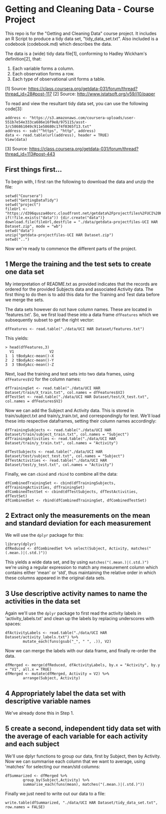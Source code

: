 # Getting and Cleaning Data - Course Project
This repo is for the "Getting and Cleaning Data" course project.
It includes an R Script to produce a tidy data set, "tidy_data_set.txt".
Also included is a codebook (codebook.md) which describes the data.

The data is a (wide) tidy data file[1], conforming to Hadley Wickham's definition[2], that:
1. Each variable forms a column.
2. Each observation forms a row.
3. Each type of observational unit forms a table.

[1] Source: https://class.coursera.org/getdata-031/forum/thread?thread_id=28#post-117
[2] Source: http://www.jstatsoft.org/v59/i10/paper

To read and view the resultant tidy data set, you can use the following code[3]:
```
address <- "https://s3.amazonaws.com/coursera-uploads/user-551b7e54e333ca686e16f9e8/975115/asst-3/c586861049c911e58680c174f0365f13.txt"
address <- sub("^https", "http", address)
data <- read.table(url(address), header = TRUE) 
View(data)
```
[3] Source: https://class.coursera.org/getdata-031/forum/thread?thread_id=113#post-443

First things first...
------
To begin with, I first ran the following to download the data and unzip the file:
```
setwd("Coursera")
setwd("GettingDataTidy")
setwd("project")
fileUrl <- "https://d396qusza40orc.cloudfront.net/getdata%2Fprojectfiles%2FUCI%20HAR%20Dataset.zip"
if(!file.exists("data")) {dir.create("data")}
download.file(fileUrl,destfile = "./data/getdata-projectfiles-UCI HAR Dataset.zip", mode = "wb")
setwd("data")
unzip("getdata-projectfiles-UCI HAR Dataset.zip")
setwd("..")
```
Now we're ready to commence the different parts of the project.

1 Merge the training and the test sets to create one data set
------
My interpretation of README.txt as provided indicates that the records are ordered for the provided Subjects data and associated Activity data. The first thing to do then is to add this data for the Training and Test data before we merge the sets.

The data sets however do not have column names. These are located in 'features.txt'. So, we first load these into a data frame `dfFeatures` which we subsequently subset to get the right vector:
```
dfFeatures <- read.table("./data/UCI HAR Dataset/features.txt")
```
This yields:
```
> head(dfFeatures,3)
  V1                V2
1  1 tBodyAcc-mean()-X
2  2 tBodyAcc-mean()-Y
3  3 tBodyAcc-mean()-Z
```
Next, load the training and test sets into two data frames, using `dfFeatures$V2` for the column names:
```
dfTrainingSet <- read.table("./data/UCI HAR Dataset/train/X_train.txt", col.names = dfFeatures$V2)
dfTestSet <- read.table("./data/UCI HAR Dataset/test/X_test.txt", col.names = dfFeatures$V2)
```
Now we can add the Subject and Activity data. This is stored in train/subject.txt and train/y_train.txt, and correspondingly for test. We'll load these into respective dataframes, setting their column names accordingly:
```
dfTrainingSubjects <- read.table("./data/UCI HAR Dataset/train/subject_train.txt", col.names = "Subject")
dfTrainingActivities <- read.table("./data/UCI HAR Dataset/train/y_train.txt", col.names = "Activity")

dfTestSubjects <- read.table("./data/UCI HAR Dataset/test/subject_test.txt", col.names = "Subject")
dfTestActivities <- read.table("./data/UCI HAR Dataset/test/y_test.txt", col.names = "Activity")
```
Finally, we can `cbind` and `rbind` to combine all the data:
```
dfCombinedTrainingSet <- cbind(dfTrainingSubjects, dfTrainingActivities, dfTrainingSet)
dfCombinedTestSet <- cbind(dfTestSubjects, dfTestActivities, dfTestSet)
dfCombinedSet <- rbind(dfCombinedTrainingSet, dfCombinedTestSet)
```

2 Extract only the measurements on the mean and standard deviation for each measurement
------
We will use the `dplyr` package for this:
```
library(dplyr)
dfReduced <- dfCombinedSet %>% select(Subject, Activity, matches("(.mean.)|(.std.)"))
```
This yields a wide data set, and by using `matches("(.mean.)|(.std.)")` we're using a regular expression to match any measurement column which contains either 'mean' or 'std', thus maintaining the relative order in which these columns appeared in the original data sets.

3 Use descriptive activity names to name the activities in the data set
------
Again we'll use the `dplyr` package to first read the activity labels in 'activity_labels.txt' and clean up the labels by replacing underscores with spaces:
```
dfActivityLabels <- read.table("./data/UCI HAR Dataset/activity_labels.txt") %>%
        mutate_each(funs(gsub("_", " ", .)), V2)
```
Now we can merge the labels with our data frame, and finally re-order the data.
```
dfMerged <- merge(dfReduced, dfActivityLabels, by.x = "Activity", by.y = "V1", all.x = TRUE)
dfMerged <- mutate(dfMerged, Activity = V2) %>%
        arrange(Subject, Activity)
```
4 Appropriately label the data set with descriptive variable names
------
We've already done this in Step 1.

5 create a second, independent tidy data set with the average of each variable for each activity and each subject
------
We'll use dplyr functions to group our data, first by Subject, then by Activity. Now we can summarise each column that we want to average, using 'matches' for selecting our mean/std columns:
```
dfSummarized <- dfMerged %>% 
        group_by(Subject,Activity) %>% 
        summarise_each(funs(mean), matches("(.mean.)|(.std.)"))
```
Finally we just need to write out our data to a file:
```
write.table(dfSummarized, "./data/UCI HAR Dataset/tidy_data_set.txt", row.names = FALSE)
```






